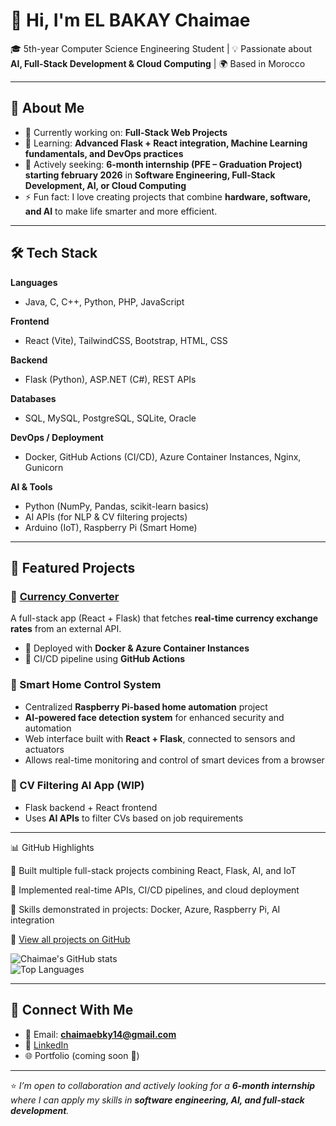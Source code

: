 # 👋 Hi, I'm EL BAKAY Chaimae  

🎓 5th-year Computer Science Engineering Student | 💡 Passionate about **AI, Full-Stack Development & Cloud Computing** | 🌍 Based in Morocco  

---

## 🌟 About Me  
- 🔭 Currently working on:  **Full-Stack Web Projects**  
- 🌱 Learning: **Advanced Flask + React integration, Machine Learning fundamentals, and DevOps practices**  
- 💼 Actively seeking: **6-month internship (PFE – Graduation Project) starting february 2026** in **Software Engineering, Full-Stack Development, AI, or Cloud Computing**  
- ⚡ Fun fact: I love creating projects that combine **hardware, software, and AI** to make life smarter and more efficient.  

---

## 🛠 Tech Stack  

**Languages**  
- Java, C, C++, Python, PHP, JavaScript  

**Frontend**  
- React (Vite), TailwindCSS, Bootstrap, HTML, CSS  

**Backend**  
- Flask (Python), ASP.NET (C#), REST APIs  

**Databases**  
- SQL, MySQL, PostgreSQL, SQLite, Oracle  

**DevOps / Deployment**  
- Docker, GitHub Actions (CI/CD), Azure Container Instances, Nginx, Gunicorn  

**AI & Tools**  
- Python (NumPy, Pandas, scikit-learn basics)  
- AI APIs (for NLP & CV filtering projects)  
- Arduino (IoT), Raspberry Pi (Smart Home)  


---

## 📌 Featured Projects  

### 🔹 [Currency Converter](https://github.com/chaimaebky/currency-converter)  
A full-stack app (React + Flask) that fetches **real-time currency exchange rates** from an external API.  
- 🚀 Deployed with **Docker & Azure Container Instances**  
- 🔧 CI/CD pipeline using **GitHub Actions**  

### 🔹 Smart Home Control System  
- Centralized **Raspberry Pi-based home automation** project  
- **AI-powered face detection system** for enhanced security and automation  
- Web interface built with **React + Flask**, connected to sensors and actuators  
- Allows real-time monitoring and control of smart devices from a browser  
 

### 🔹 CV Filtering AI App (WIP)  
- Flask backend + React frontend  
- Uses **AI APIs** to filter CVs based on job requirements  

---

📊 GitHub Highlights

🔹 Built multiple full-stack projects combining React, Flask, AI, and IoT

🔹 Implemented real-time APIs, CI/CD pipelines, and cloud deployment

🔹 Skills demonstrated in projects: Docker, Azure, Raspberry Pi, AI integration

🔹 [View all projects on GitHub](https://github.com/chaimaebky) 

![Chaimae's GitHub stats](https://github-readme-stats.vercel.app/api?username=chaimaebky&show_icons=true&theme=tokyonight)  
![Top Languages](https://github-readme-stats.vercel.app/api/top-langs/?username=chaimaebky&layout=compact&theme=tokyonight)  

---

## 🤝 Connect With Me  

- 📧 Email: **chaimaebky14@gmail.com**  
- 💼 [LinkedIn](https://www.linkedin.com/in/chaimae-el-bakay-499288304/)  
- 🌐 Portfolio (coming soon 🚀)  

---

⭐️ _I’m open to collaboration and actively looking for a **6-month internship** where I can apply my skills in **software engineering, AI, and full-stack development**._  
